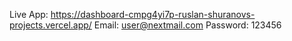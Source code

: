 Live App: https://dashboard-cmpg4yi7p-ruslan-shuranovs-projects.vercel.app/
Email: user@nextmail.com
Password: 123456
